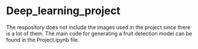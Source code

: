 # Deep_learning_project
The respository does not include the images used in the project since there is a lot of them.
The main code for generating a fruit detection model can be found in the Project.ipynb file.
